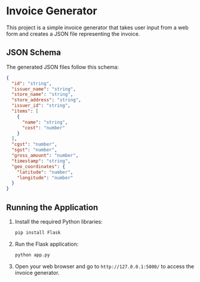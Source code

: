 # Invoice Generator

This project is a simple invoice generator that takes user input from a web form and creates a JSON file representing the invoice.

## JSON Schema

The generated JSON files follow this schema:

```json
{
  "id": "string",
  "issuer_name": "string",
  "store_name": "string",
  "store_address": "string",
  "issuer_id": "string",
  "items": [
    {
      "name": "string",
      "cost": "number"
    }
  ],
  "cgst": "number",
  "sgst": "number",
  "gross_amount": "number",
  "timestamp": "string",
  "geo_coordinates": {
    "latitude": "number",
    "longitude": "number"
  }
}
```

## Running the Application

1. Install the required Python libraries:
   ```bash
   pip install Flask
   ```

2. Run the Flask application:
   ```bash
   python app.py
   ```

3. Open your web browser and go to `http://127.0.0.1:5000/` to access the invoice generator.

